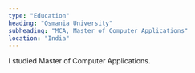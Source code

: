 ```yaml
---
type: "Education"
heading: "Osmania University"
subheading: "MCA, Master of Computer Applications"
location: "India"
---
```


I studied Master of Computer Applications.
